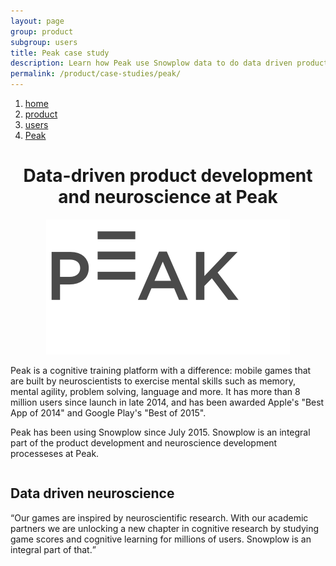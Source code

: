 ```yaml
---
layout: page
group: product
subgroup: users
title: Peak case study
description: Learn how Peak use Snowplow data to do data driven product development and neuroscience
permalink: /product/case-studies/peak/
---
```


<div class="breadcrumb">
  <div class="container">
    <nav>
      <ol class="cd-breadcrumb">
        <li><a href="/">home</a></li>
        <li><a href="/product/">product</a></li>
        <li><a href="/product/users/">users</a></li>
        <li><a href="{{ page.url }}">Peak</a></li>
      </ol>
    </nav>
  </div>
</div>

<div class="wrapper product">
	<div class="container narrow">
		<h1 style="text-align:center">Data-driven product development and neuroscience at Peak</h1>
		<p style="text-align:center"><img src="/assets/img/user-logos/peak.png" title="peak.net logo"></p>
		<p>Peak is a cognitive training platform with a difference: mobile games that are built by neuroscientists to exercise mental skills such as memory, mental agility, problem solving, language and more. It has more than 8 million users since launch in late 2014, and has been awarded Apple's "Best App of 2014" and Google Play's "Best of 2015".</p>
		<p>Peak has been using Snowplow since July 2015. Snowplow is an integral part of the product development and neuroscience development processeses at Peak.</p>
	</div>
</div>
           
<div class="wrapper product">
	<div class="container">
		<div class="card_container">
			<div class="card c1 left" style="float: left">
				<h2>Data driven neuroscience</h2>
				<p><q>Our games are inspired by neuroscientific research. With our academic partners we are unlocking a new chapter in cognitive research by studying game scores and cognitive learning for millions of users. Snowplow is an integral part of that.</q></p>
			</div>

			<div class="card c2 center" style="clear: left">
				<ul>
					<li>Data is at the heart of the science behind Peak</li>
					<li>Every game is personalised to build players’ skills as efficiently as possible</li>
					<li>Sophisticated normalisation of scores helps compare each individual's progress to his and her friends</li>
					<li>Game developers have instant access to game data via Snowplow to make sure the games are of the highest quality</li>
					<li>The Peak team use scientific analysis of game scores to understand the game impact on cognitive development</li>				
				</ul>
			</div>

			<div class="card c3 right break">
				<h2>Data driven product development</h2>
				<p><q>We make no changes to the app without A/B testing it first. Before we launch a feature we define a methodology for defining the success and failure of that feature. Everything happens with data… Snowplow’s event based approach makes it very easy to create new events, new schemas, on the fly.</q></p>
			</div>

			<div class="card c1 left" style="clear: left">
				<p>
					<ul>
						<li>Data analytics plays an integral role in the product development process at Peak</li>
						<li>Every new feature launched by the Peak is tested against a subset of the Peak user base as an A/B test</li>
						<li>Success criteria (and associated metrics) are defined ahead of the feature test</li>
						<li>If successful, the feature is rolled out across the rest of the user base. If not, it is rolled back</li>
						<li>The Peak team pushes new releases every 2 weeks. Typically 10 features are in test at any one time</li>
						<li>Snowplow makes it easy for the Peak to track each new test easily, and then assess the impact of the new feature very flexibly.</li>
					</ul>
				</p>				
			</div>

			<div class="card c2 center">
				<h2>More on Peak</h2>
				<p>
					<ul>
						<li>Collaborate with neuroscience researchers & psychologists at Yale, Cambridge and other universities to build advanced training programs</li>
						<li>Turns your smartphone into a system for brain measurement, brain tracking and brain training</li>
						<li>More than 8 million users since late 2014 launch. Apple’s “Best App of 2014” and Google Play’s “Best of 2015”. </a></li>
						<li>All data loading, storage and modelling is compliant with EU regulations on data security and data privacy</li>						
					</ul>
				</p>
			</div>
			<div class="card c3 right break">
		</div>
	</div>
</div>


		

<h2>Introducing Peak</h2>

<p>
	<ul>
		<li>Collaborate with neuroscience researchers & psychologists at Yale, Cambridge and other universities to build advanced training programs</li>
		<li>Turns your smartphone into a system for brain measurement, brain tracking and brain training</li>
	</ul>	
</p>



		